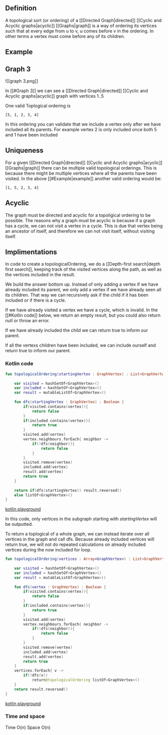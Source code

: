 ## Definition

A topological sort (or ordering) of a [[Directed Graph|directed]] [[Cyclic and Acyclic graphs|acyclic]] [[Graphs|graph]] is a way of ordering its vertices such that at every edge from u to v, u comes before v in the ordering. In other terms a vertex must come before any of its children. 

## Example

## Graph 3
![[graph 3.png]]

In [[#Graph 3]] we can see a [[Directed Graph|directed]] [[Cyclic and Acyclic graphs|acyclic]] graph with vertices 1..5

One valid Toplogical ordering is 
```
[5, 1, 2, 3, 4]
```

In this ordering you can validate that we include a vertex only after we have included all its parents. For example vertex 2 is only included once both 5 and 1 have been included

## Uniqueness 
For a given [[Directed Graph|directed]] [[Cyclic and Acyclic graphs|acyclic]] [[Graphs|graph]] there can be multiple valid topological orderings. This is because there might be multiple vertices where all the parents have been visited. In the above [[#Example|example]] another valid ordering would be:
```
[1, 5, 2, 3, 4]
```

## Acyclic 
The graph must be directed and acyclic for a topoligical ordering to be possible. The reasons why a graph must be acyclic is because if a graph has a cycle, we can not visit a vertex in a cycle. This is due that vertex being an ancestor of itself, and therefore we can not visit itself, without visiting itself.

## Implimentations

In code to create a topologicalOrdering, we do a [[Depth-first search|depth first search]], keeping track of the visited vertices along the path, as well as the vertices included in the result.

We build the answer bottom up. Instead of only adding a vertex if we have already included its parent, we only add a vertex if we have already seen all its children. That way we can recursively ask if the child if it has been included or if there is a cycle.

If we have already visited a vertex we have a cycle, which is invalid. In the [[#Kotlin code]] below, we return an empty result, but you could also return null or throw an error. 

If we have already included the child we can return true to inform our parent.

If all the vertexs children have been included, we can include ourself and return true to inform our parent.

### Kotlin code
```kt
fun topologicalOrdering(startingVertex : GraphVertex) : List<GraphVertex>{
    
    var visited = hashSetOf<GraphVertex>()
    var included = hashSetOf<GraphVertex>()
    var result = mutableListOf<GraphVertex>()
    
    fun dfs(startingVertex : GraphVertex) : Boolean {
        if(visited.contains(vertex)){
            return false
        }
        if(included.contains(vertex)){
            return true
        }
        visited.add(vertex)
        vertex.neighbours.forEach{ neighbor ->
            if(!dfs(neighbor)){
                return false
            }
        }
        visited.remove(vertex)
        included.add(vertex)
        result.add(vertex)
        return true
    }
    
    return if(dfs(startingVertex)) result.reversed()
    else listOf<GraphVertex>()
}
```
[kotlin playground](https://pl.kotl.in/J6q-ZS5_f)

In this code, only vertices in the subgraph starting with *startingVertex* will be outputted. 

To return a toplogical of a whole graph, we can instead iterate over all vertices in the graph and call dfs. Because already included vertices will return true, we will not do repeated calculations on already included vertices during the now included for loop. 

```kt
fun topologicalOrdering(vertices : Array<GraphVertex>) : List<GraphVertex>{
    
    var visited = hashSetOf<GraphVertex>()
    var included = hashSetOf<GraphVertex>()
    var result = mutableListOf<GraphVertex>()
    
    fun dfs(vertex : GraphVertex) : Boolean {
        if(visited.contains(vertex)){
            return false
        }
        if(included.contains(vertex)){
            return true
        }
        visited.add(vertex)
        vertex.neighbours.forEach{ neighbor ->
            if(!dfs(neighbor)){
                return false
            }
        }
        visited.remove(vertex)
        included.add(vertex)
        result.add(vertex)
        return true
    }
    vertices.forEach{ v -> 
        if(!dfs(v)) 
        	return@topologicalOrdering listOf<GraphVertex>() 
    }
	return result.reversed()
}
```
[kotlin playground](https://pl.kotl.in/0FXMxWmiC)

### Time and space
Time O(n)
Space O(n)